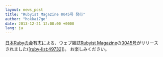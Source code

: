 ```yaml
---
layout: news_post
title: "Rubyist Magazine 0045号 発行"
author: "hokkai7go"
date: 2013-12-21 12:00:00 +0000
lang: ja
---
```


[日本Rubyの会][1]有志による、ウェブ雑誌[Rubyist
Magazine][2]の[0045号][3]がリリースされました([\[ruby-list:49732\]][4])。 お楽しみください。

[1]: http://ruby-no-kai.org
[2]: http://jp.rubyist.net/magazine/
[3]: http://jp.rubyist.net/magazine/?0045
[4]: http://blade.nagaokaut.ac.jp/cgi-bin/scat.rb/ruby/ruby-list/49732
